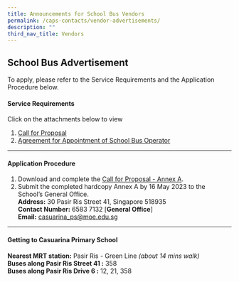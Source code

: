 ```yaml
---
title: Announcements for School Bus Vendors
permalink: /caps-contacts/vendor-advertisements/
description: ""
third_nav_title: Vendors
---
```

## **School Bus Advertisement**

To apply, please refer to the Service Requirements and the Application Procedure below.

#### **Service Requirements**<br>

Click on the attachments below to view<br> 
1. [Call for Proposal](/files/call%20for%20proposal%20bus%20casuarina%20pri%2019may.pdf)
2. [Agreement for Appointment of School Bus Operator](/files/agreement%20for%20appointment%20of%20school%20bus%20operator%2019may.pdf)
* * *
#### **Application Procedure**

1. Download and complete the [Call for Proposal - Annex A](/files/annex%20a%20-%20casuarina%20pri%20sch%2019may.pdf).
2. Submit the completed hardcopy Annex A by 16 May 2023 to the School’s General Office.<br>
**Address:** 30 Pasir Ris Street 41, Singapore 518935<br>
**Contact Number:** 6583 7132 [**General Office**]<br>
**Email:** casuarina_ps@moe.edu.sg
* * *

#### **Getting to Casuarina Primary School**

**Nearest MRT station:** Pasir Ris - Green Line *(about 14 mins walk)*<br>
**Buses along Pasir Ris Street 41 :** 358<br>
**Buses along Pasir Ris Drive 6 :** 12, 21, 358<br>